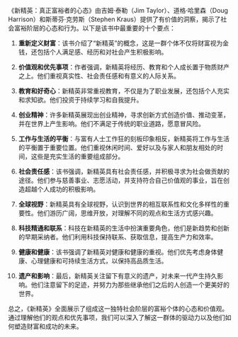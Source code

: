 《新精英：真正富裕者的心态》由吉姆·泰勒（Jim Taylor）、道格·哈里森（Doug Harrison）和斯蒂芬·克劳斯（Stephen Kraus）提供了有价值的洞察，揭示了社会富裕阶层的心态和行为。以下是该书中最重要的十个要点：

1. **重新定义财富**：该书介绍了“新精英”的概念，这是一群个体不仅将财富视为金钱，还包括个人满足感、经历和对社会产生积极影响。

2. **价值观和优先事项**：作者强调，新精英将经历、教育和个人成长置于物质财产之上。他们重视真实性、社会责任感和有意义的人际关系。

3. **教育和好奇心**：新精英非常重视教育，不仅是为了职业发展，还包括个人充实和求知欲。他们投资于持续学习和自我提升。

4. **创业精神**：许多新精英展现出创业精神，寻求创新方式创造价值、推动变革，并在世界上产生影响。他们不满足于传统的职业道路，愿意冒风险。

5. **工作与生活的平衡**：与富有人士工作狂的刻板印象相反，新精英将工作与生活的平衡置于重要位置。他们重视休闲时间、爱好以及与家人和朋友相处的时间，这些是充实生活的重要组成部分。

6. **社会责任感**：该书强调，新精英具有社会责任感，并积极寻求为社会做贡献的途径。他们参与慈善事业、志愿活动，并支持符合自己价值观的事业，旨在创造超越个人成功的积极影响。

7. **全球视野**：新精英具有全球视野，认识到世界的相互联系性和文化多样性的重要性。他们游历广阔，思维开放，对理解不同的观点和生活方式感兴趣。

8. **科技精通和联系**：科技在新精英的生活中扮演重要角色，他们是新趋势和创新的早期采纳者。他们利用科技保持联系、获取信息，提高生产力和效率。

9. **健康和健康**：该书强调了新精英对健康和健康的重视。他们优先考虑身体健康、心理健康和可持续生活方式，以保持高品质生活。

10. **遗产和影响**：最后，新精英关注留下有意义的遗产，对未来一代产生持久影响。他们注意留下的足迹，并努力为那些继承他们之后的人创造一个更美好的世界。

总之，《新精英》全面展示了组成这一独特社会阶层的富裕个体的心态和价值观。通过理解他们的观点和优先事项，我们可以深入了解这一群体的驱动力以及他们如何塑造财富和成功的未来。